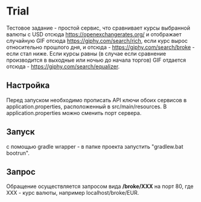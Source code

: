 # Trial
Тестовое задание - простой сервис, что сравнивает курсы выбранной валюты с USD отсюда https://openexchangerates.org/ и отображает случайную GIF отсюда https://giphy.com/search/rich, 
если курс вырос относительно прошлого дня, и отсюда - https://giphy.com/search/broke - если стал ниже. Если курсы равны (в случае если сравнение производится в выходные или ночью до начала торгов) GIF отдается отсюда - https://giphy.com/search/equalizer.

## Настройка
Перед запуском необходимо прописать API ключи обоих сервисов в application.properties, расположенный в src/main/resources.
В application.properties можно сменить порт сервера.

## Запуск
с помощью gradle wrapper - в папке проекта запустить "gradlew.bat bootrun".

## Запрос
Обращение осуществляется запросом вида **/broke/XXX** на порт 80, где XXX - курс валюты, например localhost/broke/EUR.





